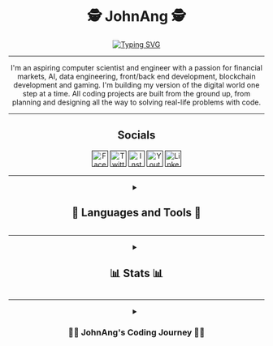 <h1 align="center";> 🕵️ JohnAng 🕵️ </h1>

<p align="center">
  <a href="https://git.io/typing-svg"><img src="https://readme-typing-svg.demolab.com?font=JetBrains+Mono&duration=2000&pause=250&color=DCB242&center=true&vCenter=true&multiline=true&repeat=true&width=300&height=100&lines=NeoMatrix+Developer;Analyst;Trader" alt="Typing SVG" /></a>
</p>

---

<p align="center"; color: #99bd7f;">
  I'm an aspiring computer scientist and engineer with a passion for financial markets, AI, data engineering, front/back end development, blockchain development and gaming.
  I'm building my version of the digital world one step at a time. All coding projects are built from the ground up, from planning and designing all the way to solving real-life problems with code.
</p>

---
                                   
<h2 align="center"; margin:10px;"> Socials </h2>
<p align="center">
  <a href=""><img width="32px" alt="Facebook" title="Facebook" src="https://img.icons8.com/color/48/000000/facebook.png"></a> 
  <a href=""><img width="32px" alt="Twitter" title="Twitter" src="https://img.icons8.com/color/48/null/twitter-squared.png"/></a>
  <a href=""><img width="32px" alt="Instagram" title="Instagram" src="https://img.icons8.com/color/48/null/instagram-new--v1.png"/></a> 
  <a href=""><img width="32px" alt="Youtube" title="Youtube" src="https://img.icons8.com/color/48/null/youtube-play.png"/></a>
  <a href=""><img width="32px" alt="LinkedIn" title="LinkedIn" src="https://img.icons8.com/color/48/null/linkedin.png"></a>
</p>



---

<details closed align="center"> 
  <summary align="center">
    <h2 align="center"> 🧰 Languages and Tools 🧰 </h2>
  </summary
  <p align="center">
    <img align="center" alt="HTML" width="30px" style="margin:10px;" src="https://cdn.jsdelivr.net/gh/devicons/devicon/icons/html5/html5-plain.svg" />
    <img align="center" alt="CSS" width="30px" style="margin:10px;" src="https://cdn.jsdelivr.net/gh/devicons/devicon/icons/css3/css3-plain.svg" />
    <img align="center" alt="Bootstrap" width="30px" style="margin:10px;" src="https://cdn.jsdelivr.net/gh/devicons/devicon/icons/bootstrap/bootstrap-original.svg" />
    <img align="center" alt="Tailwind" width="30px" style="margin:10px;" src="https://cdn.jsdelivr.net/gh/devicons/devicon/icons/tailwindcss/tailwindcss-plain.svg" />
    <br>
    <img align="center" alt="JavaScript" width="30px" style="margin:10px;" src="https://cdn.jsdelivr.net/gh/devicons/devicon/icons/javascript/javascript-plain.svg" />
    <img align="center" alt="TypeScript" width="30px" style="margin:10px;" src="https://cdn.jsdelivr.net/gh/devicons/devicon/icons/typescript/typescript-plain.svg" />
    <img align="center" alt="React" width="30px" style="margin:10px;" src="https://cdn.jsdelivr.net/gh/devicons/devicon/icons/react/react-original.svg" />
    <img align="center" alt="NodeJS" width="30px" style="margin:10px;" src="https://cdn.jsdelivr.net/gh/devicons/devicon/icons/nodejs/nodejs-original.svg" />
    <img align="center" alt="Jest" width="30px" style="margin:10px;" src="https://cdn.jsdelivr.net/gh/devicons/devicon/icons/jest/jest-plain.svg" />
    <img align="center" alt="npm" width="30px" style="margin:10px;" src="https://cdn.jsdelivr.net/gh/devicons/devicon/icons/npm/npm-original-wordmark.svg" />
    <br>
    <img align="center" alt="Linux" width="30px" style="margin:10px;" src="https://cdn.jsdelivr.net/gh/devicons/devicon/icons/linux/linux-original.svg" />
    <img align="center" alt="Git" width="30px" style="margin:10px;" src="https://cdn.jsdelivr.net/gh/devicons/devicon/icons/git/git-original.svg" />
    <img align="center" alt="GitHub" width="30px" style="margin:10px;" src="https://cdn.jsdelivr.net/gh/devicons/devicon/icons/github/github-original.svg" />
    <img align="center" alt="Bash" width="30px" style="margin:10px;" src="https://cdn.jsdelivr.net/gh/devicons/devicon/icons/bash/bash-original.svg" >
    <br>
    <img align="center" alt="Python" width="30px" style="margin:10px;" src="https://cdn.jsdelivr.net/gh/devicons/devicon/icons/python/python-original.svg" />
    <img align="center" alt="Jupiter" width="30px" style="margin:10px;" src="https://cdn.jsdelivr.net/gh/devicons/devicon/icons/jupyter/jupyter-original-wordmark.svg" />
    <img align="center" alt="Pandas" width="30px" style="margin:10px;" src="https://cdn.jsdelivr.net/gh/devicons/devicon/icons/pandas/pandas-original-wordmark.svg" />
    <img align="center" alt="NumPy" width="30px" style="margin:10px;" src="https://cdn.jsdelivr.net/gh/devicons/devicon/icons/numpy/numpy-original.svg" />
    <img align="center" alt="matplotlib" width="30px" style="margin:10px;" src="https://api.iconify.design/logos/matplotlib-icon.svg" />
    <img align="center" alt="seaborne" width="30px" style="margin:10px;" src="https://api.iconify.design/logos/seaborn.svg" />
    <img align="center" alt="TensorFlow" width="30px" style="margin:10px;" src="https://cdn.jsdelivr.net/gh/devicons/devicon/icons/tensorflow/tensorflow-original.svg" />
    <img align="center" alt="PyTorch" width="30px" style="margin:10px;" src="https://cdn.jsdelivr.net/gh/devicons/devicon/icons/pytorch/pytorch-original.svg" />
    <img align="center" alt="Django" width="30px" style="margin:10px;" src="https://cdn.jsdelivr.net/gh/devicons/devicon/icons/django/django-plain.svg" />
    <img align="center" alt="Flask" width="30px" style="margin:10px;" src="https://cdn.jsdelivr.net/gh/devicons/devicon/icons/flask/flask-original.svg" />
    <br>
    <img align="center" alt="Java" width="30px" style="margin:10px;" src="https://cdn.jsdelivr.net/gh/devicons/devicon/icons/java/java-original.svg"/>
    <img align="center" alt="Gradle" width="30px" style="margin:10px;" src="https://cdn.jsdelivr.net/gh/devicons/devicon/icons/gradle/gradle-plain.svg" />
    <img align="center" alt="Maven" width="30px" style="margin:10px;" src="https://api.iconify.design/logos/maven.svg" />
    <img align="center" alt="Spring" width="30px" style="margin:10px;" src="https://cdn.jsdelivr.net/gh/devicons/devicon/icons/spring/spring-original.svg" />
    <br>
    <img align="center" alt="MySQL" width="30px" style="margin:10px;" src="https://api.iconify.design/logos/mysql.svg" />
    <img align="center" alt="SQLite" width="30px" style="margin:10px;" src="https://api.iconify.design/logos/sqlite.svg" />
    <img align="center" alt="Postgresql" width="30px" style="margin:10px;" src="https://api.iconify.design/logos/postgresql.svg" />
    <img align="center" alt="MongoDB" width="30px" style="margin:10px;" src="https://api.iconify.design/skill-icons/mongodb.svg" />
    <br>
    <img align="center" alt="PineScript" width="30px" style="margin:10px;" src="https://api.iconify.design/file-icons/pinescript.svg?color=green" />    
</p>
</details>

---

<details closed align="center"> 
  <summary align="center">
    <h2 align="center"> 📊 Stats 📊 </h2>
  </summary
  <p align="center">
    <img alt="JohnAng's GitHub stats" width="400px" style="margin:40px;" src="https://github-readme-stats.vercel.app/api?username=JohnAng&show_icons=true&theme=gruvbox" />
    <img alt="JohnAng's GitHub Streak" width="400px" style="margin:40px;" src="https://streak-stats.demolab.com?        user=JohnAng&theme=gruvbox&border_radius=4.5&date_format=j%20M%5B%20Y%5D&type=png" />
    <img alt="JohnAng's Activity graph" width="800px" style="margin:40px" src="https://github-readme-activity-graph.cyclic.app/graph/?username=JohnAng&bg_color=282828&color=e8882f&line=99bd7f&point=edc043&hide_border=false" />
    <img alt="JohnAng's Wakatime stats" width="400px" align="center" style="margin:40px;" src="https://github-readme-stats.vercel.app/api/wakatime?username=JohnAng&theme=gruvbox" />      
    <img alt="JohnAng's Most used languages" width="400px" align="center" style="margin:40px" src="https://github-readme-stats.vercel.app/api/top-langs/?username=JohnAng&langs_count=8&layout=compact&theme=gruvbox" />   
  </p>  
</details>

---

<details closed align="center">
  <summary align="center">
    <h3 align="center">👨‍💻 JohnAng's Coding Journey 👨‍💻 </h3>
  </summary
  <p align="center">
    Lorem Ipsum is simply dummy text of the printing and typesetting industry. Lorem Ipsum has been the industry's standard dummy text ever since the 1500s, when an unknown printer took a galley of type and scrambled it to make a type specimen book. It has survived not only five centuries, but also the leap into electronic typesetting, remaining essentially unchanged. It was popularised in the 1960s with the release of Letraset sheets containing Lorem Ipsum passages, and more recently with desktop publishing software like Aldus PageMaker including versions of Lorem Ipsum.
  </p>
</details>
